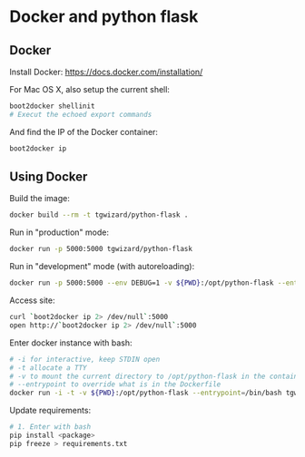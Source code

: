 # Docker and python flask

## Docker

Install Docker: https://docs.docker.com/installation/

For Mac OS X, also setup the current shell:

```bash
boot2docker shellinit
# Execut the echoed export commands
```

And find the IP of the Docker container:

```bash
boot2docker ip
```


## Using Docker


Build the image:

```bash
docker build --rm -t tgwizard/python-flask .
```

Run in "production" mode:

```bash
docker run -p 5000:5000 tgwizard/python-flask
```

Run in "development" mode (with autoreloading):

```bash
docker run -p 5000:5000 --env DEBUG=1 -v ${PWD}:/opt/python-flask --entrypoint=python tgwizard/python-flask server.py
```

Access site:

```bash
curl `boot2docker ip 2> /dev/null`:5000
open http://`boot2docker ip 2> /dev/null`:5000
```

Enter docker instance with bash:

```bash
# -i for interactive, keep STDIN open
# -t allocate a TTY
# -v to mount the current directory to /opt/python-flask in the container
# --entrypoint to override what is in the Dockerfile
docker run -i -t -v ${PWD}:/opt/python-flask --entrypoint=/bin/bash tgwizard/python-flask
```

Update requirements:

```bash
# 1. Enter with bash
pip install <package>
pip freeze > requirements.txt
```
